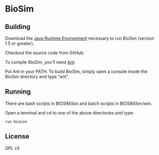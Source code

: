 # BioSim

## Building
Download the <a href="http://java.sun.com/getjava">Java Runtime Environment</a> necessary to run BioSim (version 1.5 or greater).

Checkout the source code from GitHub.

To compile BioSim, you'll need <a href="http://ant.apache.org/">Ant</a>.

Put Ant in your PATH.  To build BioSim, simply open a console inside the BioSim directory and type "ant".

## Running
There are bash scripts in BIOSIM/bin and batch scripts in BIOSIM/bin/win.

Open a terminal and cd to one of the above directories and type:
```
run-biosim
```

## License
GPL v3
